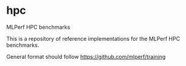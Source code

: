 # hpc
MLPerf HPC benchmarks

This is a repository of reference implementations for the MLPerf HPC benchmarks.

General format should follow https://github.com/mlperf/training
